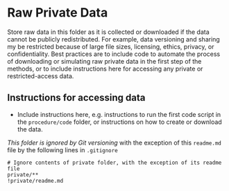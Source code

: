 # Raw Private Data

Store raw data in this folder as it is collected or downloaded if the data cannot be publicly redistributed. For example, data versioning and sharing my be restricted because of large file sizes, licensing, ethics, privacy, or confidentiality. Best practices are to include code to automate the process of downloading or simulating raw private data in the first step of the methods, or to include instructions here for accessing any private or restricted-access data.

## Instructions for accessing data

- Include instructions here, e.g. instructions to run the first code script in the `procedure/code` folder, or instructions on how to create or download the data.

*This folder is ignored by Git versioning* with the exception of this `readme.md` file by the following lines in `.gitignore`

```gitignore
# Ignore contents of private folder, with the exception of its readme file
private/**
!private/readme.md
```
